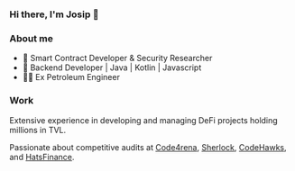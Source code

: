 ### Hi there, I'm Josip 👋

### About me
- 🔐 Smart Contract Developer & Security Researcher
- 🤖 Backend Developer | Java | Kotlin | Javascript
- 👨‍🏭 Ex Petroleum Engineer

### Work
Extensive experience in developing and managing DeFi projects holding millions in TVL.

Passionate about competitive audits at [Code4rena](https://code4rena.com/), [Sherlock](https://www.sherlock.xyz/), [CodeHawks](https://www.codehawks.com/), and [HatsFinance](https://app.hats.finance/audit-competitions). 
